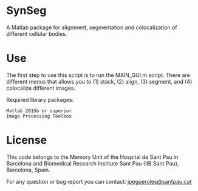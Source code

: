 # SynSeg
A Matlab package for alignment, segmentation and colocalization of different cellular bodies. 

# Use
The first step to use this script is to run the MAIN_GUI.m script. There are different menus that allows you to (1) stack, (2) align, (3) segment, and (4) colocalize different images.

Required library packages:
    
    Matlab 2015b or superior
    Image Processing Toolbox

# License
This code belongs to the Memory Unit of the Hospital de Sant Pau in Barcelona and Biomedical Research Institute Sant Pau (IIB Sant Pau), Barcelona, Spain.

For any question or bug report you can contact: jpegueroles@santpau.cat


